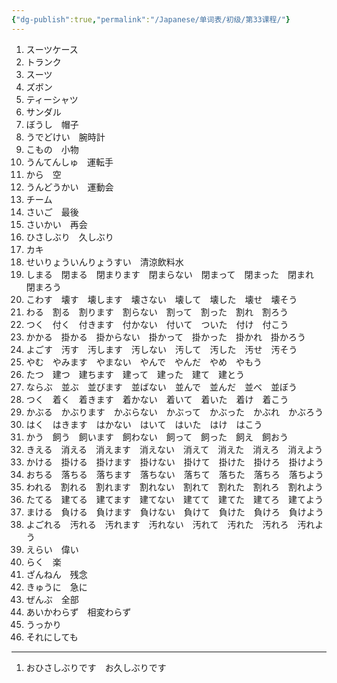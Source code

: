 ```yaml
---
{"dg-publish":true,"permalink":"/Japanese/单词表/初级/第33课程/"}
---
```


1. スーツケース
2. トランク
3. スーツ
4. ズボン
5. ティーシャツ
6. サンダル
7. ぼうし　帽子
8. うでどけい　腕時計
9. こもの　小物
10. うんてんしゅ　運転手
11. から　空
12. うんどうかい　運動会
13. チーム
14. さいご　最後
15. さいかい　再会
16. ひさしぶり　久しぶり
17. カキ
18. せいりょういんりょうすい　清涼飲料水
19. しまる　閉まる　閉まります　閉まらない　閉まって　閉まった　閉まれ　閉まろう
20. こわす　壊す　壊します　壊さない　壊して　壊した　壊せ　壊そう
21. わる　割る　割ります　割らない　割って　割った　割れ　割ろう
22. つく　付く　付きます　付かない　付いて　ついた　付け　付こう
23. かかる　掛かる　掛からない　掛かって　掛かった　掛かれ　掛かろう
24. よごす　汚す　汚します　汚しない　汚して　汚した　汚せ　汚そう
25. やむ　やみます　やまない　やんで　やんだ　やめ　やもう
26. たつ　建つ　建ちます　建って　建った　建て　建とう
27. ならぶ　並ぶ　並びます　並ばない　並んで　並んだ　並べ　並ぼう
28. つく　着く　着きます　着かない　着いて　着いた　着け　着こう
29. かぶる　かぶります　かぶらない　かぶって　かぶった　かぶれ　かぶろう
30. はく　はきます　はかない　はいて　はいた　はけ　はこう
31. かう　飼う　飼います　飼わない　飼って　飼った　飼え　飼おう
32. きえる　消える　消えます　消えない　消えて　消えた　消えろ　消えよう
33. かける　掛ける　掛けます　掛けない　掛けて　掛けた　掛けろ　掛けよう
34. おちる　落ちる　落ちます　落ちない　落ちて　落ちた　落ちろ　落ちよう
35. われる　割れる　割れます　割れない　割れて　割れた　割れろ　割れよう
36. たてる　建てる　建てます　建てない　建てて　建てた　建てろ　建てよう
37. まける　負ける　負けます　負けない　負けて　負けた　負けろ　負けよう
38. よごれる　汚れる　汚れます　汚れない　汚れて　汚れた　汚れろ　汚れよう
39. えらい　偉い
40. らく　楽
41. ざんねん　残念
42. きゅうに　急に
43. ぜんぶ　全部
44. あいかわらず　相変わらず
45. うっかり
46. それにしても
---
1. おひさしぶりです　お久しぶりです